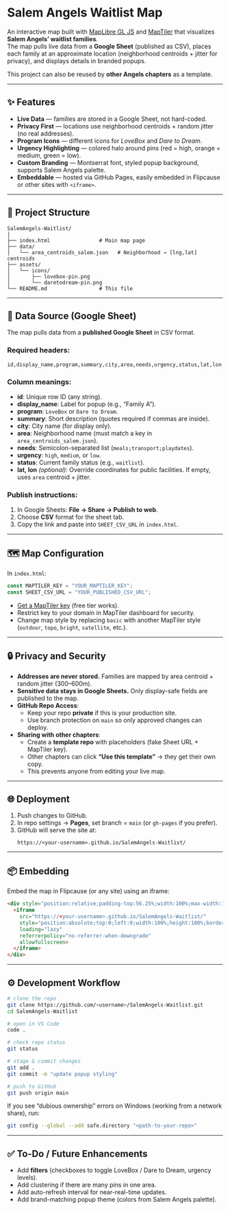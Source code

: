 # Salem Angels Waitlist Map

An interactive map built with [MapLibre GL JS](https://maplibre.org/) and [MapTiler](https://www.maptiler.com/) that visualizes **Salem Angels’ waitlist families**.  
The map pulls live data from a **Google Sheet** (published as CSV), places each family at an approximate location (neighborhood centroids + jitter for privacy), and displays details in branded popups.  

This project can also be reused by **other Angels chapters** as a template.

---

## ✨ Features
- **Live Data** — families are stored in a Google Sheet, not hard-coded.
- **Privacy First** — locations use neighborhood centroids + random jitter (no real addresses).
- **Program Icons** — different icons for *LoveBox* and *Dare to Dream*.
- **Urgency Highlighting** — colored halo around pins (red = high, orange = medium, green = low).
- **Custom Branding** — Montserrat font, styled popup background, supports Salem Angels palette.
- **Embeddable** — hosted via GitHub Pages, easily embedded in Flipcause or other sites with `<iframe>`.

---

## 📂 Project Structure
```
SalemAngels-Waitlist/
│
├── index.html                # Main map page
├── data/
│   └── area_centroids_salem.json   # Neighborhood → [lng,lat] centroids
├── assets/
│   └── icons/
│       ├── lovebox-pin.png
│       └── daretodream-pin.png
└── README.md                 # This file
```

---

## 📝 Data Source (Google Sheet)
The map pulls data from a **published Google Sheet** in CSV format.  

### Required headers:
```
id,display_name,program,summary,city,area,needs,urgency,status,lat,lon
```

### Column meanings:
- **id**: Unique row ID (any string).
- **display_name**: Label for popup (e.g., “Family A”).
- **program**: `LoveBox` or `Dare to Dream`.
- **summary**: Short description (quotes required if commas are inside).
- **city**: City name (for display only).
- **area**: Neighborhood name (must match a key in `area_centroids_salem.json`).
- **needs**: Semicolon-separated list (`meals;transport;playdates`).
- **urgency**: `high`, `medium`, or `low`.
- **status**: Current family status (e.g., `waitlist`).
- **lat, lon** *(optional)*: Override coordinates for public facilities. If empty, uses `area` centroid + jitter.

### Publish instructions:
1. In Google Sheets: **File → Share → Publish to web**.  
2. Choose **CSV** format for the sheet tab.  
3. Copy the link and paste into `SHEET_CSV_URL` in `index.html`.

---

## 🗺️ Map Configuration
In `index.html`:

```js
const MAPTILER_KEY = "YOUR_MAPTILER_KEY";
const SHEET_CSV_URL = "YOUR_PUBLISHED_CSV_URL";
```

- [Get a MapTiler key](https://cloud.maptiler.com/maps/) (free tier works).
- Restrict key to your domain in MapTiler dashboard for security.
- Change map style by replacing `basic` with another MapTiler style (`outdoor`, `topo`, `bright`, `satellite`, etc.).

---

## 🔒 Privacy and Security
- **Addresses are never stored.** Families are mapped by area centroid + random jitter (300–600m).  
- **Sensitive data stays in Google Sheets.** Only display-safe fields are published to the map.  
- **GitHub Repo Access**:  
  - Keep your repo **private** if this is your production site.  
  - Use branch protection on `main` so only approved changes can deploy.  
- **Sharing with other chapters**:  
  - Create a **template repo** with placeholders (fake Sheet URL + MapTiler key).  
  - Other chapters can click **“Use this template”** → they get their own copy.  
  - This prevents anyone from editing your live map.

---

## 🌐 Deployment
1. Push changes to GitHub.  
2. In repo settings → **Pages**, set branch = `main` (or `gh-pages` if you prefer).  
3. GitHub will serve the site at:  
   ```
   https://<your-username>.github.io/SalemAngels-Waitlist/
   ```

---

## 📦 Embedding
Embed the map in Flipcause (or any site) using an iframe:

```html
<div style="position:relative;padding-top:56.25%;width:100%;max-width:1000px;margin:0 auto;">
  <iframe
    src="https://<your-username>.github.io/SalemAngels-Waitlist/"
    style="position:absolute;top:0;left:0;width:100%;height:100%;border:0;"
    loading="lazy"
    referrerpolicy="no-referrer-when-downgrade"
    allowfullscreen>
  </iframe>
</div>
```

---

## ⚙️ Development Workflow
```bash
# clone the repo
git clone https://github.com/<username>/SalemAngels-Waitlist.git
cd SalemAngels-Waitlist

# open in VS Code
code .

# check repo status
git status

# stage & commit changes
git add .
git commit -m "update popup styling"

# push to GitHub
git push origin main
```

If you see “dubious ownership” errors on Windows (working from a network share), run:
```bash
git config --global --add safe.directory "<path-to-your-repo>"
```

---

## ✅ To-Do / Future Enhancements
- Add **filters** (checkboxes to toggle LoveBox / Dare to Dream, urgency levels).  
- Add clustering if there are many pins in one area.  
- Add auto-refresh interval for near-real-time updates.  
- Add brand-matching popup theme (colors from Salem Angels palette).  
